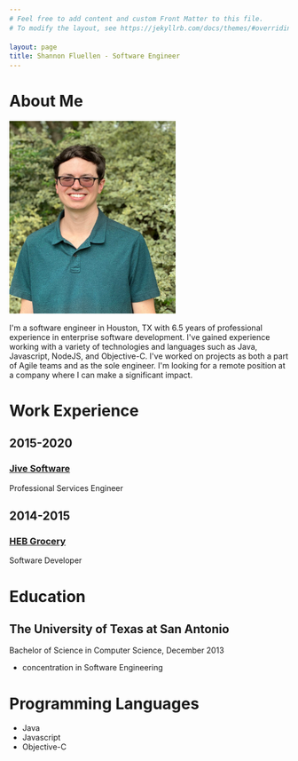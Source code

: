 ```yaml
---
# Feel free to add content and custom Front Matter to this file.
# To modify the layout, see https://jekyllrb.com/docs/themes/#overriding-theme-defaults

layout: page
title: Shannon Fluellen - Software Engineer
---
```

# About Me
<img src="/assets/img/ShannonFluellen.jpeg" width="300"/>

I'm a software engineer in Houston, TX with 6.5 years of professional experience in enterprise software development.
I've gained experience working with a variety of technologies and languages such as Java, Javascript, NodeJS, and Objective-C.
I've worked on projects as both a part of Agile teams and as the sole engineer. I'm looking for a remote position at a
company where I can make a significant impact. 

# Work Experience
## 2015-2020
### [Jive Software](https://www.jivesoftware.com "Jive Software") 
Professional Services Engineer
## 2014-2015 
### [HEB Grocery](https://www.heb.com)
Software Developer

# Education
## The University of Texas at San Antonio
Bachelor of Science in Computer Science, December 2013
- concentration in Software Engineering 

# Programming Languages
- Java
- Javascript
- Objective-C
